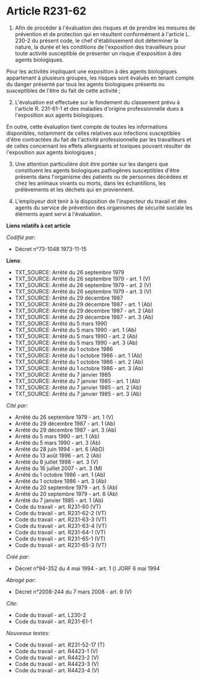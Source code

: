 # Article R231-62

1. Afin de procéder à l'évaluation des risques et de prendre les mesures de prévention et de protection qui en résultent
conformément à l'article L. 230-2 du présent code, le chef d'établissement doit déterminer la nature, la durée et les
conditions de l'exposition des travailleurs pour toute activité susceptible de présenter un risque d'exposition à des agents
biologiques.

Pour les activités impliquant une exposition à des agents biologiques appartenant à plusieurs groupes, les risques sont
évalués en tenant compte du danger présenté par tous les agents biologiques présents ou susceptibles de l'être du fait de
cette activité ;

2. L'évaluation est effectuée sur le fondement du classement prévu à l'article R. 231-61-1 et des maladies d'origine
professionnelle dues à l'exposition aux agents biologiques.

En outre, cette évaluation tient compte de toutes les informations disponibles, notamment de celles relatives aux infections
susceptibles d'être contractées du fait de l'activité professionnelle par les travailleurs et de celles concernant les effets
allergisants et toxiques pouvant résulter de l'exposition aux agents biologiques ;

3. Une attention particulière doit être portée sur les dangers que constituent les agents biologiques pathogènes susceptibles
d'être présents dans l'organisme des patients ou de personnes décédées et chez les animaux vivants ou morts, dans les
échantillons, les prélèvements et les déchets qui en proviennent.

4. L'employeur doit tenir à la disposition de l'inspecteur du travail et des agents du service de prévention des organismes
de sécurité sociale les éléments ayant servi à l'évaluation.

**Liens relatifs à cet article**

_Codifié par_:

  - Décret n°73-1048 1973-11-15

**Liens**:

  - TXT_SOURCE: Arrêté du 26 septembre 1979
  - TXT_SOURCE: Arrêté du 26 septembre 1979 - art. 1 (V)
  - TXT_SOURCE: Arrêté du 26 septembre 1979 - art. 2 (V)
  - TXT_SOURCE: Arrêté du 26 septembre 1979 - art. 3 (V)
  - TXT_SOURCE: Arrêté du 29 décembre 1987
  - TXT_SOURCE: Arrêté du 29 décembre 1987 - art. 1 (Ab)
  - TXT_SOURCE: Arrêté du 29 décembre 1987 - art. 2 (Ab)
  - TXT_SOURCE: Arrêté du 29 décembre 1987 - art. 3 (Ab)
  - TXT_SOURCE: Arrêté du 5 mars 1990
  - TXT_SOURCE: Arrêté du 5 mars 1990 - art. 1 (Ab)
  - TXT_SOURCE: Arrêté du 5 mars 1990 - art. 2 (Ab)
  - TXT_SOURCE: Arrêté du 5 mars 1990 - art. 3 (Ab)
  - TXT_SOURCE: Arrêté du 1 octobre 1986
  - TXT_SOURCE: Arrêté du 1 octobre 1986 - art. 1 (Ab)
  - TXT_SOURCE: Arrêté du 1 octobre 1986 - art. 2 (Ab)
  - TXT_SOURCE: Arrêté du 1 octobre 1986 - art. 3 (Ab)
  - TXT_SOURCE: Arrêté du 7 janvier 1985
  - TXT_SOURCE: Arrêté du 7 janvier 1985 - art. 1 (Ab)
  - TXT_SOURCE: Arrêté du 7 janvier 1985 - art. 2 (Ab)
  - TXT_SOURCE: Arrêté du 7 janvier 1985 - art. 3 (Ab)

_Cité par_:

  - Arrêté du 26 septembre 1979 - art. 1 (V)
  - Arrêté du 29 décembre 1987 - art. 1 (Ab)
  - Arrêté du 29 décembre 1987 - art. 3 (Ab)
  - Arrêté du 5 mars 1990 - art. 1 (Ab)
  - Arrêté du 5 mars 1990 - art. 3 (Ab)
  - Arrêté du 28 juin 1994 - art. 6 (AbD)
  - Arrêté du 13 août 1996 - art. 2 (Ab)
  - Arrêté du 8 juillet 1998 - art. 3 (V)
  - Arrêté du 16 juillet 2007 - art. 3 (M)
  - Arrêté du 1 octobre 1986 - art. 1 (Ab)
  - Arrêté du 1 octobre 1986 - art. 3 (Ab)
  - Arrêté du 20 septembre 1979 - art. 5 (Ab)
  - Arrêté du 20 septembre 1979 - art. 6 (Ab)
  - Arrêté du 7 janvier 1985 - art. 1 (Ab)
  - Code du travail - art. R231-60 (VT)
  - Code du travail - art. R231-62-2 (VT)
  - Code du travail - art. R231-63-3 (VT)
  - Code du travail - art. R231-63-4 (VT)
  - Code du travail - art. R231-64-1 (VT)
  - Code du travail - art. R231-65-1 (VT)
  - Code du travail - art. R231-65-3 (VT)

_Créé par_:

  - Décret n°94-352 du 4 mai 1994 - art. 1 () JORF 6 mai 1994

_Abrogé par_:

  - Décret n°2008-244 du 7 mars 2008 - art. 9 (V)

_Cite_:

  - Code du travail - art. L230-2
  - Code du travail - art. R231-61-1

_Nouveaux textes_:

  - Code du travail - art. R231-52-17 (T)
  - Code du travail - art. R4423-1 (V)
  - Code du travail - art. R4423-2 (V)
  - Code du travail - art. R4423-3 (V)
  - Code du travail - art. R4423-4 (V)
